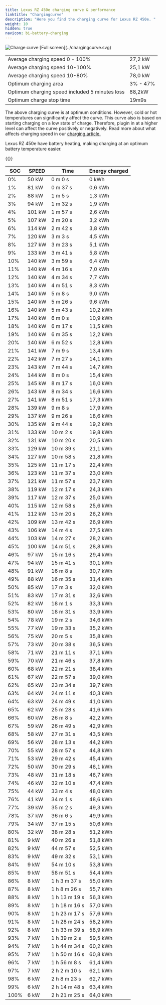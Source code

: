 ```yaml
---
title: Lexus RZ 450e charging curve & performance
linktitle: "Chargingcurve"
description: "Here you find the charging curve for Lexus RZ 450e. "
weight: 10
hidden: true
navicon: bi-battery-charging
---
```

<!-- markdownlint-disable MD033 -->
<img src="../chargingcurve.svg" alt="Charge curve" class="img-fluid">
[Full screen](../chargingcurve.svg)

<table class="table">
<tbody>
<tr>
<td>Average charging speed 0 - 100% </td><td>27,2 kW</td>
</tr>
<tr>
<td>Average charging speed 10-100% </td><td>25,1 kW</td>
</tr>
<tr>
<td>Average charging speed 10-80% </td><td>78,0 kW</td>
</tr>
<tr>
<td>Optimum charging area</td><td>3% - 47%</td>
</tr>
<tr>
</tr>
<td>Optimum charging speed included 5 minutes loss</td><td>88,2kW</td>
<tr>
<td>Optimum charge stop time </td><td>19m9s</td>
</tr>
</tbody>
</table>


The above charging curve is at optimum conditions. However, cold or hot temperatures can significantly affect the curve. This curve also is based on starting charging on a low state of charge. Therefore, plugin in at a higher level can affect the curve positively or negatively. Read more about what affects charging speed in our [charging article.](../../../../../technology/battery/charging/) 


Lexus RZ 450e have battery heating, making charging at an optimum battery temperature easier. 


{{<evkxdisplayaddarticle />}}
<table class="table">
<thead>
<tr><th>SOC</th><th>SPEED</th><th>Time</th><th>Energy charged</th></tr>
</thead>
<tbody>
<tr>
<td>0%</td><td>50 kW</td><td> 0 m 0 s </td><td>0 kWh </td>
</tr>
<tr>
<td>1%</td><td>81 kW</td><td> 0 m 37 s </td><td>0,6 kWh </td>
</tr>
<tr>
<td>2%</td><td>88 kW</td><td> 1 m 5 s </td><td>1,3 kWh </td>
</tr>
<tr>
<td>3%</td><td>94 kW</td><td> 1 m 32 s </td><td>1,9 kWh </td>
</tr>
<tr>
<td>4%</td><td>101 kW</td><td> 1 m 57 s </td><td>2,6 kWh </td>
</tr>
<tr>
<td>5%</td><td>107 kW</td><td> 2 m 20 s </td><td>3,2 kWh </td>
</tr>
<tr>
<td>6%</td><td>114 kW</td><td> 2 m 42 s </td><td>3,8 kWh </td>
</tr>
<tr>
<td>7%</td><td>120 kW</td><td> 3 m 3 s </td><td>4,5 kWh </td>
</tr>
<tr>
<td>8%</td><td>127 kW</td><td> 3 m 23 s </td><td>5,1 kWh </td>
</tr>
<tr>
<td>9%</td><td>133 kW</td><td> 3 m 41 s </td><td>5,8 kWh </td>
</tr>
<tr>
<td>10%</td><td>140 kW</td><td> 3 m 59 s </td><td>6,4 kWh </td>
</tr>
<tr>
<td>11%</td><td>140 kW</td><td> 4 m 16 s </td><td>7,0 kWh </td>
</tr>
<tr>
<td>12%</td><td>140 kW</td><td> 4 m 34 s </td><td>7,7 kWh </td>
</tr>
<tr>
<td>13%</td><td>140 kW</td><td> 4 m 51 s </td><td>8,3 kWh </td>
</tr>
<tr>
<td>14%</td><td>140 kW</td><td> 5 m 8 s </td><td>9,0 kWh </td>
</tr>
<tr>
<td>15%</td><td>140 kW</td><td> 5 m 26 s </td><td>9,6 kWh </td>
</tr>
<tr>
<td>16%</td><td>140 kW</td><td> 5 m 43 s </td><td>10,2 kWh </td>
</tr>
<tr>
<td>17%</td><td>140 kW</td><td> 6 m 0 s </td><td>10,9 kWh </td>
</tr>
<tr>
<td>18%</td><td>140 kW</td><td> 6 m 17 s </td><td>11,5 kWh </td>
</tr>
<tr>
<td>19%</td><td>140 kW</td><td> 6 m 35 s </td><td>12,2 kWh </td>
</tr>
<tr>
<td>20%</td><td>140 kW</td><td> 6 m 52 s </td><td>12,8 kWh </td>
</tr>
<tr>
<td>21%</td><td>141 kW</td><td> 7 m 9 s </td><td>13,4 kWh </td>
</tr>
<tr>
<td>22%</td><td>142 kW</td><td> 7 m 27 s </td><td>14,1 kWh </td>
</tr>
<tr>
<td>23%</td><td>143 kW</td><td> 7 m 44 s </td><td>14,7 kWh </td>
</tr>
<tr>
<td>24%</td><td>144 kW</td><td> 8 m 0 s </td><td>15,4 kWh </td>
</tr>
<tr>
<td>25%</td><td>145 kW</td><td> 8 m 17 s </td><td>16,0 kWh </td>
</tr>
<tr>
<td>26%</td><td>143 kW</td><td> 8 m 34 s </td><td>16,6 kWh </td>
</tr>
<tr>
<td>27%</td><td>141 kW</td><td> 8 m 51 s </td><td>17,3 kWh </td>
</tr>
<tr>
<td>28%</td><td>139 kW</td><td> 9 m 8 s </td><td>17,9 kWh </td>
</tr>
<tr>
<td>29%</td><td>137 kW</td><td> 9 m 26 s </td><td>18,6 kWh </td>
</tr>
<tr>
<td>30%</td><td>135 kW</td><td> 9 m 44 s </td><td>19,2 kWh </td>
</tr>
<tr>
<td>31%</td><td>133 kW</td><td> 10 m 2 s </td><td>19,8 kWh </td>
</tr>
<tr>
<td>32%</td><td>131 kW</td><td> 10 m 20 s </td><td>20,5 kWh </td>
</tr>
<tr>
<td>33%</td><td>129 kW</td><td> 10 m 39 s </td><td>21,1 kWh </td>
</tr>
<tr>
<td>34%</td><td>127 kW</td><td> 10 m 58 s </td><td>21,8 kWh </td>
</tr>
<tr>
<td>35%</td><td>125 kW</td><td> 11 m 17 s </td><td>22,4 kWh </td>
</tr>
<tr>
<td>36%</td><td>123 kW</td><td> 11 m 37 s </td><td>23,0 kWh </td>
</tr>
<tr>
<td>37%</td><td>121 kW</td><td> 11 m 57 s </td><td>23,7 kWh </td>
</tr>
<tr>
<td>38%</td><td>119 kW</td><td> 12 m 17 s </td><td>24,3 kWh </td>
</tr>
<tr>
<td>39%</td><td>117 kW</td><td> 12 m 37 s </td><td>25,0 kWh </td>
</tr>
<tr>
<td>40%</td><td>115 kW</td><td> 12 m 58 s </td><td>25,6 kWh </td>
</tr>
<tr>
<td>41%</td><td>112 kW</td><td> 13 m 20 s </td><td>26,2 kWh </td>
</tr>
<tr>
<td>42%</td><td>109 kW</td><td> 13 m 42 s </td><td>26,9 kWh </td>
</tr>
<tr>
<td>43%</td><td>106 kW</td><td> 14 m 4 s </td><td>27,5 kWh </td>
</tr>
<tr>
<td>44%</td><td>103 kW</td><td> 14 m 27 s </td><td>28,2 kWh </td>
</tr>
<tr>
<td>45%</td><td>100 kW</td><td> 14 m 51 s </td><td>28,8 kWh </td>
</tr>
<tr>
<td>46%</td><td>97 kW</td><td> 15 m 16 s </td><td>29,4 kWh </td>
</tr>
<tr>
<td>47%</td><td>94 kW</td><td> 15 m 41 s </td><td>30,1 kWh </td>
</tr>
<tr>
<td>48%</td><td>91 kW</td><td> 16 m 8 s </td><td>30,7 kWh </td>
</tr>
<tr>
<td>49%</td><td>88 kW</td><td> 16 m 35 s </td><td>31,4 kWh </td>
</tr>
<tr>
<td>50%</td><td>85 kW</td><td> 17 m 3 s </td><td>32,0 kWh </td>
</tr>
<tr>
<td>51%</td><td>83 kW</td><td> 17 m 31 s </td><td>32,6 kWh </td>
</tr>
<tr>
<td>52%</td><td>82 kW</td><td> 18 m 1 s </td><td>33,3 kWh </td>
</tr>
<tr>
<td>53%</td><td>80 kW</td><td> 18 m 31 s </td><td>33,9 kWh </td>
</tr>
<tr>
<td>54%</td><td>78 kW</td><td> 19 m 2 s </td><td>34,6 kWh </td>
</tr>
<tr>
<td>55%</td><td>77 kW</td><td> 19 m 33 s </td><td>35,2 kWh </td>
</tr>
<tr>
<td>56%</td><td>75 kW</td><td> 20 m 5 s </td><td>35,8 kWh </td>
</tr>
<tr>
<td>57%</td><td>73 kW</td><td> 20 m 38 s </td><td>36,5 kWh </td>
</tr>
<tr>
<td>58%</td><td>71 kW</td><td> 21 m 11 s </td><td>37,1 kWh </td>
</tr>
<tr>
<td>59%</td><td>70 kW</td><td> 21 m 46 s </td><td>37,8 kWh </td>
</tr>
<tr>
<td>60%</td><td>68 kW</td><td> 22 m 21 s </td><td>38,4 kWh </td>
</tr>
<tr>
<td>61%</td><td>67 kW</td><td> 22 m 57 s </td><td>39,0 kWh </td>
</tr>
<tr>
<td>62%</td><td>65 kW</td><td> 23 m 34 s </td><td>39,7 kWh </td>
</tr>
<tr>
<td>63%</td><td>64 kW</td><td> 24 m 11 s </td><td>40,3 kWh </td>
</tr>
<tr>
<td>64%</td><td>63 kW</td><td> 24 m 49 s </td><td>41,0 kWh </td>
</tr>
<tr>
<td>65%</td><td>62 kW</td><td> 25 m 28 s </td><td>41,6 kWh </td>
</tr>
<tr>
<td>66%</td><td>60 kW</td><td> 26 m 8 s </td><td>42,2 kWh </td>
</tr>
<tr>
<td>67%</td><td>59 kW</td><td> 26 m 49 s </td><td>42,9 kWh </td>
</tr>
<tr>
<td>68%</td><td>58 kW</td><td> 27 m 31 s </td><td>43,5 kWh </td>
</tr>
<tr>
<td>69%</td><td>56 kW</td><td> 28 m 13 s </td><td>44,2 kWh </td>
</tr>
<tr>
<td>70%</td><td>55 kW</td><td> 28 m 57 s </td><td>44,8 kWh </td>
</tr>
<tr>
<td>71%</td><td>53 kW</td><td> 29 m 42 s </td><td>45,4 kWh </td>
</tr>
<tr>
<td>72%</td><td>50 kW</td><td> 30 m 29 s </td><td>46,1 kWh </td>
</tr>
<tr>
<td>73%</td><td>48 kW</td><td> 31 m 18 s </td><td>46,7 kWh </td>
</tr>
<tr>
<td>74%</td><td>46 kW</td><td> 32 m 10 s </td><td>47,4 kWh </td>
</tr>
<tr>
<td>75%</td><td>44 kW</td><td> 33 m 4 s </td><td>48,0 kWh </td>
</tr>
<tr>
<td>76%</td><td>41 kW</td><td> 34 m 1 s </td><td>48,6 kWh </td>
</tr>
<tr>
<td>77%</td><td>39 kW</td><td> 35 m 2 s </td><td>49,3 kWh </td>
</tr>
<tr>
<td>78%</td><td>37 kW</td><td> 36 m 6 s </td><td>49,9 kWh </td>
</tr>
<tr>
<td>79%</td><td>34 kW</td><td> 37 m 15 s </td><td>50,6 kWh </td>
</tr>
<tr>
<td>80%</td><td>32 kW</td><td> 38 m 28 s </td><td>51,2 kWh </td>
</tr>
<tr>
<td>81%</td><td>9 kW</td><td> 40 m 26 s </td><td>51,8 kWh </td>
</tr>
<tr>
<td>82%</td><td>9 kW</td><td> 44 m 57 s </td><td>52,5 kWh </td>
</tr>
<tr>
<td>83%</td><td>9 kW</td><td> 49 m 32 s </td><td>53,1 kWh </td>
</tr>
<tr>
<td>84%</td><td>9 kW</td><td> 54 m 10 s </td><td>53,8 kWh </td>
</tr>
<tr>
<td>85%</td><td>9 kW</td><td> 58 m 51 s </td><td>54,4 kWh </td>
</tr>
<tr>
<td>86%</td><td>8 kW</td><td>1 h 3 m 37 s </td><td>55,0 kWh </td>
</tr>
<tr>
<td>87%</td><td>8 kW</td><td>1 h 8 m 26 s </td><td>55,7 kWh </td>
</tr>
<tr>
<td>88%</td><td>8 kW</td><td>1 h 13 m 19 s </td><td>56,3 kWh </td>
</tr>
<tr>
<td>89%</td><td>8 kW</td><td>1 h 18 m 16 s </td><td>57,0 kWh </td>
</tr>
<tr>
<td>90%</td><td>8 kW</td><td>1 h 23 m 17 s </td><td>57,6 kWh </td>
</tr>
<tr>
<td>91%</td><td>8 kW</td><td>1 h 28 m 24 s </td><td>58,2 kWh </td>
</tr>
<tr>
<td>92%</td><td>8 kW</td><td>1 h 33 m 39 s </td><td>58,9 kWh </td>
</tr>
<tr>
<td>93%</td><td>7 kW</td><td>1 h 39 m 2 s </td><td>59,5 kWh </td>
</tr>
<tr>
<td>94%</td><td>7 kW</td><td>1 h 44 m 34 s </td><td>60,2 kWh </td>
</tr>
<tr>
<td>95%</td><td>7 kW</td><td>1 h 50 m 16 s </td><td>60,8 kWh </td>
</tr>
<tr>
<td>96%</td><td>7 kW</td><td>1 h 56 m 8 s </td><td>61,4 kWh </td>
</tr>
<tr>
<td>97%</td><td>7 kW</td><td>2 h 2 m 10 s </td><td>62,1 kWh </td>
</tr>
<tr>
<td>98%</td><td>6 kW</td><td>2 h 8 m 23 s </td><td>62,7 kWh </td>
</tr>
<tr>
<td>99%</td><td>6 kW</td><td>2 h 14 m 48 s </td><td>63,4 kWh </td>
</tr>
<tr>
<td>100%</td><td>6 kW</td><td>2 h 21 m 25 s </td><td>64,0 kWh </td>
</tr>
</tbody>
</table>

